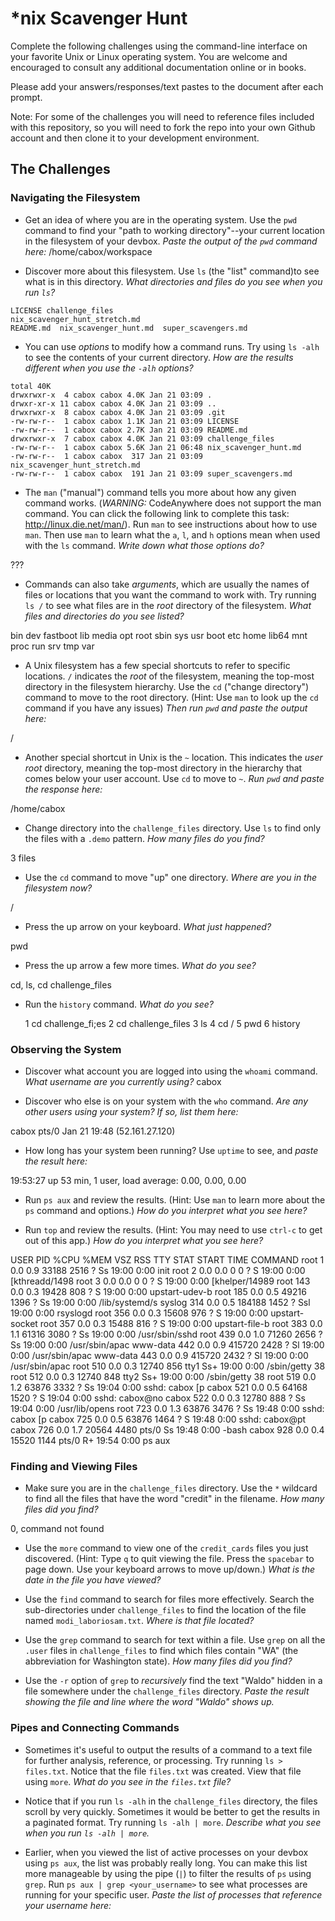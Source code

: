 # *nix Scavenger Hunt

Complete the following challenges using the command-line interface on your favorite
Unix or Linux operating system. You are welcome and encouraged to consult any
additional documentation online or in books.

Please add your answers/responses/text pastes to the document after each prompt.

Note: For some of the challenges you will need to reference files included with
this repository, so you will need to fork the repo into your own Github account
and then clone it to your development environment.

## The Challenges

### Navigating the Filesystem

* Get an idea of where you are in the operating system. Use the `pwd` command to find your "path to working directory"--your current location in the filesystem of your devbox. *Paste the output of the `pwd` command here:*
/home/cabox/workspace

* Discover more about this filesystem. Use `ls` (the "list" command)to see what is in this directory. *What directories and files do you see when you run `ls`?*

```
LICENSE challenge_files
nix_scavenger_hunt_stretch.md
README.md  nix_scavenger_hunt.md  super_scavengers.md

```
* You can use *options* to modify how a command runs. Try using `ls -alh` to see the contents of your current directory. *How are the results different when you use the `-alh` options?*

```
total 40K
drwxrwxr-x  4 cabox cabox 4.0K Jan 21 03:09 .
drwxr-xr-x 11 cabox cabox 4.0K Jan 21 03:09 ..
drwxrwxr-x  8 cabox cabox 4.0K Jan 21 03:09 .git
-rw-rw-r--  1 cabox cabox 1.1K Jan 21 03:09 LICENSE
-rw-rw-r--  1 cabox cabox 2.7K Jan 21 03:09 README.md
drwxrwxr-x  7 cabox cabox 4.0K Jan 21 03:09 challenge_files
-rw-rw-r--  1 cabox cabox 5.6K Jan 21 06:48 nix_scavenger_hunt.md
-rw-rw-r--  1 cabox cabox  317 Jan 21 03:09 nix_scavenger_hunt_stretch.md
-rw-rw-r--  1 cabox cabox  191 Jan 21 03:09 super_scavengers.md
```

* The `man` ("manual") command tells you more about how any given command works. (*WARNING:* CodeAnywhere does not support the man command. You can click the following link to complete this task: http://linux.die.net/man/). Run `man` to see instructions about how to use `man`. Then use `man` to learn what the `a`, `l`, and `h` options mean when used with the `ls` command. *Write down what those options do?*

???

* Commands can also take *arguments*, which are usually the names of files or locations that you want the command to work with. Try running `ls /` to see what files are in the *root* directory of the filesystem. *What files and directories do you see listed?*

bin   dev  fastboot  lib    media  opt   root  sbin  sys  usr
boot  etc  home      lib64  mnt    proc  run   srv   tmp  var

* A Unix filesystem has a few special shortcuts to refer to specific locations. `/` indicates the *root* of the filesystem, meaning the top-most directory in the filesystem hierarchy. Use the `cd` ("change directory") command to move to the root directory. (Hint: Use `man` to look up the `cd` command if you have any issues) *Then run `pwd` and paste the output here:*

/

* Another special shortcut in Unix is the `~` location. This indicates the *user root* directory, meaning the top-most directory in the hierarchy that comes below your user account. Use `cd` to move to `~`. *Run `pwd` and paste the response here:*

/home/cabox

* Change directory into the `challenge_files` directory. Use `ls` to find only the files with a `.demo` pattern. *How many files do you find?*

3 files

* Use the `cd` command to move "up" one directory. *Where are you in the filesystem now?*

/

* Press the up arrow on your keyboard. *What just happened?*

pwd

* Press the up arrow a few more times. *What do you see?*

cd, ls, cd challenge_files

* Run the `history` command. *What do you see?*

    1  cd challenge_fi;es
    2  cd challenge_files
    3  ls
    4  cd /
    5  pwd
    6  history

### Observing the System

* Discover what account you are logged into using the `whoami` command. *What username are you currently using?*
cabox

* Discover who else is on your system with the `who` command. *Are any other users using your system? If so, list them here:*

cabox    pts/0        Jan 21 19:48 (52.161.27.120)

* How long has your system been running? Use `uptime` to see, and *paste the result here:*

19:53:27 up 53 min,  1 user,  load average: 0.00, 0.00, 0.00

* Run `ps aux` and review the results. (Hint: Use `man` to learn more about the `ps` command and options.) *How do you interpret what you see here?*

* Run `top` and review the results. (Hint: You may need to use `ctrl-c` to get out of this app.) *How do you interpret what you see here?*

USER       PID %CPU %MEM    VSZ   RSS TTY      STAT START   TIME COMMAND
root         1  0.0  0.9  33188  2516 ?        Ss   19:00   0:00 init
root         2  0.0  0.0      0     0 ?        S    19:00   0:00 [kthreadd/1498
root         3  0.0  0.0      0     0 ?        S    19:00   0:00 [khelper/14989
root       143  0.0  0.3  19428   808 ?        S    19:00   0:00 upstart-udev-b
root       185  0.0  0.5  49216  1396 ?        Ss   19:00   0:00 /lib/systemd/s
syslog     314  0.0  0.5 184188  1452 ?        Ssl  19:00   0:00 rsyslogd
root       356  0.0  0.3  15608   976 ?        S    19:00   0:00 upstart-socket
root       357  0.0  0.3  15488   816 ?        S    19:00   0:00 upstart-file-b
root       383  0.0  1.1  61316  3080 ?        Ss   19:00   0:00 /usr/sbin/sshd
root       439  0.0  1.0  71260  2656 ?        Ss   19:00   0:00 /usr/sbin/apac
www-data   442  0.0  0.9 415720  2428 ?        Sl   19:00   0:00 /usr/sbin/apac
www-data   443  0.0  0.9 415720  2432 ?        Sl   19:00   0:00 /usr/sbin/apac
root       510  0.0  0.3  12740   856 tty1     Ss+  19:00   0:00 /sbin/getty 38
root       512  0.0  0.3  12740   848 tty2     Ss+  19:00   0:00 /sbin/getty 38
root       519  0.0  1.2  63876  3332 ?        Ss   19:04   0:00 sshd: cabox [p
cabox      521  0.0  0.5  64168  1520 ?        S    19:04   0:00 sshd: cabox@no
cabox      522  0.0  0.3  12780   888 ?        Ss   19:04   0:00 /usr/lib/opens
root       723  0.0  1.3  63876  3476 ?        Ss   19:48   0:00 sshd: cabox [p
cabox      725  0.0  0.5  63876  1464 ?        S    19:48   0:00 sshd: cabox@pt
cabox      726  0.0  1.7  20564  4480 pts/0    Ss   19:48   0:00 -bash
cabox      928  0.0  0.4  15520  1144 pts/0    R+   19:54   0:00 ps aux

### Finding and Viewing Files

* Make sure you are in the `challenge_files` directory. Use the `*` wildcard to find all the files that have the word "credit" in the filename. *How many files did you find?*

0, command not found

* Use the `more` command to view one of the `credit_cards` files you just discovered. (Hint: Type `q` to quit viewing the file. Press the `spacebar` to page down. Use your keyboard arrows to move up/down.) *What is the date in the file you have viewed?*

* Use the `find` command to search for files more effectively. Search the sub-directories under `challenge_files` to find the location of the file named `modi_laboriosam.txt`. *Where is that file located?*

* Use the `grep` command to search for text within a file. Use `grep` on all the `.user` files in `challenge_files` to find which files contain "WA" (the abbreviation for Washington state). *How many files did you find?*

* Use the `-r` option of `grep` to *recursively* find the text "Waldo" hidden in a file somewhere under the `challenge_files` directory. *Paste the result showing the file and line where the word "Waldo" shows up.*

### Pipes and Connecting Commands

* Sometimes it's useful to output the results of a command to a text file for further analysis, reference, or processing. Try running `ls > files.txt`. Notice that the file `files.txt` was created. View that file using `more`. *What do you see in the `files.txt` file?*

* Notice that if you run `ls -alh` in the `challenge_files` directory, the files scroll by very quickly. Sometimes it would be better to get the results in a paginated format. Try running `ls -alh | more`. *Describe what you see when you run `ls -alh | more`.*

* Earlier, when you viewed the list of active processes on your devbox using `ps aux`, the list was probably really long. You can make this list more manageable by using the pipe (`|`) to filter the results of `ps` using `grep`. Run `ps aux | grep <your_username>` to see what processes are running for your specific user. *Paste the list of processes that reference your username here:*
